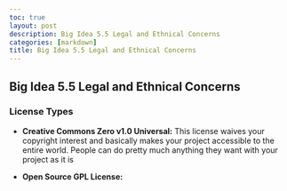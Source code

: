 ```yaml
---
toc: true
layout: post
description: Big Idea 5.5 Legal and Ethnical Concerns 
categories: [markdown]
title: Big Idea 5.5 Legal and Ethnical Concerns 
---
```


## Big Idea 5.5 Legal and Ethnical Concerns 

### License Types

- **Creative Commons Zero v1.0 Universal:** This license waives your copyright interest and basically makes your project accessible to the entire world.
People can do pretty much anything they want with your project as it is 

- **Open Source GPL License:** 
